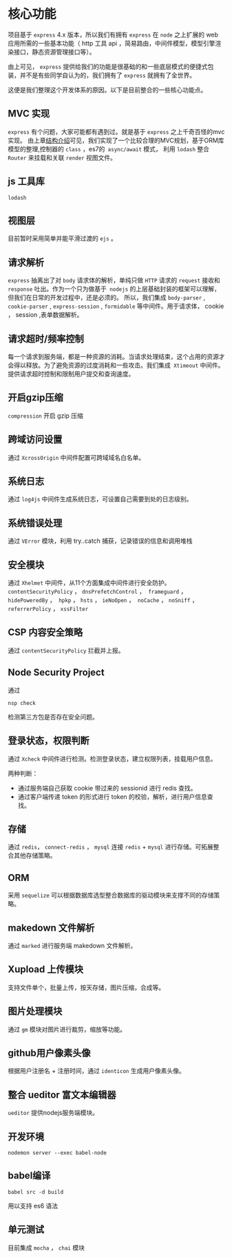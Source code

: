 # 核心功能

项目基于 ` express `  4.x 版本，所以我们有拥有 ` express ` 在 ` node ` 之上扩展的 web 应用所需的一些基本功能（ http 工具 api ，简易路由，中间件模型，模型引擎渲染接口，静态资源管理接口等）。

由上可见， ` express ` 提供给我们的功能是很基础的和一些底层模式的便捷式包装，并不是有些同学自认为的，我们拥有了 ` express ` 就拥有了全世界。

这便是我们整理这个开发体系的原因。以下是目前整合的一些核心功能点。

## MVC 实现

 ` express ` 有个问题，大家可能都有遇到过。就是基于 ` express ` 之上千奇百怪的mvc实现。
由上章[结构介绍](./结构介绍.html)可见，我们实现了一个比较合理的MVC规划，基于ORM库模型的整理,控制器的 ` class ` ，es7的`  async/await ` 模式， 利用 `lodash` 整合 ` Router ` 来挂载和关联 ` render ` 视图文件。

## js 工具库

` lodash `

## 视图层

目前暂时采用简单并能平滑过渡的 ` ejs ` 。

## 请求解析

 ` express `  抽离出了对 ` body ` 请求体的解析，单纯只做 ` HTTP ` 请求的 ` request ` 接收和 ` response ` 吐出。作为一个只为做基于`  nodejs ` 的上层基础封装的框架可以理解，但我们在日常的开发过程中，还是必须的。
所以，我们集成  ` body-parser ` , `  cookie-parser ` ,  ` express-session ` ,  ` formidable ` 等中间件。用于请求体， cookie ， session ,表单数据解析。

## 请求超时/频率控制

每一个请求到服务端，都是一种资源的消耗。当请求处理结束，这个占用的资源才会得以释放。为了避免资源的过度消耗和一些攻击。我们集成`  Xtimeout `  中间件。提供请求超时控制和限制用户提交和查询速度。

## 开启gzip压缩

` compression ` 开启 gzip 压缩

## 跨域访问设置

通过 ` XcrossOrigin ` 中间件配置可跨域域名白名单。

## 系统日志

通过 ` log4js ` 中间件生成系统日志，可设置自己需要到处的日志级别。

## 系统错误处理

通过 ` VError ` 模块，利用 try..catch 捕获，记录错误的信息和调用堆栈


## 安全模块

通过 ` Xhelmet ` 中间件，从11个方面集成中间件进行安全防护。 ` contentSecurityPolicy`  ， ` dnsPrefetchControl ` ，`  frameguard ` ， ` hidePoweredBy ` ，`  hpkp ` ， ` hsts ` ， ` ieNoOpen ` ，`  noCache ` ， ` noSniff ` ，`  referrerPolicy ` ， ` xssFilter ` 

## CSP 内容安全策略

通过 ` contentSecurityPolicy `  拦截并上报。

## Node Security Project

通过 
```
nsp check
```
检测第三方包是否存在安全问题。

## 登录状态，权限判断

通过 ` Xcheck ` 中间件进行检测。检测登录状态，建立权限列表，挂载用户信息。

两种判断：
* 通过服务端自己获取 cookie 带过来的 sessionid 进行 redis 查找。
* 通过客户端传递 token 的形式进行 token 的校验，解析，进行用户信息查找。


## 存储

通过 ` redis `， ` connect-redis ` ， ` mysql ` 连接 ` redis ` + ` mysql ` 进行存储。可拓展整合其他存储策略。

## ORM

采用 ` sequelize ` 可以根据数据库选型整合数据库的驱动模块来支撑不同的存储策略。

## makedown 文件解析

通过 ` marked ` 进行服务端 makedown 文件解析。

## Xupload 上传模块

支持文件单个，批量上传，按天存储，图片压缩，合成等。

## 图片处理模块

通过 ` gm ` 模块对图片进行裁剪，缩放等功能。

## github用户像素头像

根据用户注册名 + 注册时间，通过 ` identicon ` 生成用户像素头像。

## 整合 ueditor 富文本编辑器

 ` ueditor ` 提供nodejs服务端模块。

## 开发环境

```
nodemon server --exec babel-node
```

## babel编译

```
babel src -d build
```
用以支持 es6 语法

## 单元测试

目前集成 ` mocha ` ， `chai` 模块







